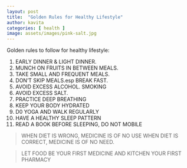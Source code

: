 ```yaml
---
layout: post
title:  "Golden Rules for Healthy Lifestyle"
author: kavita
categories: [ health ]
image: assets/images/pink-salt.jpg
---
```


Golden rules to follow for healthy lifestyle:

1. EARLY DINNER & LIGHT DINNER.
2. MUNCH ON FRUITS IN BETWEEN MEALS.
3. TAKE SMALL AND FREQUENT MEALS.
4. DON’T SKIP MEALS.esp  BREAK FAST.
5. AVOID EXCESS ALCOHOL. SMOKING 
6. AVOID EXCESS SALT.
7. PRACTICE DEEP BREATHING 
8. KEEP YOUR BODY HYDRATED
9. D0 YOGA AND WALK REGULARLY 
10. HAVE A HEALTHY SLEEP PATTERN 
11. READ A BOOK BEFORE SLEEPING, DO NOT MOBILE

> WHEN DIET IS WRONG, MEDICINE IS OF NO USE 
> WHEN DIET IS CORRECT, MEDICINE IS OF NO NEED.

> LET FOOD BE YOUR FIRST MEDICINE AND KITCHEN YOUR FIRST PHARMACY 
